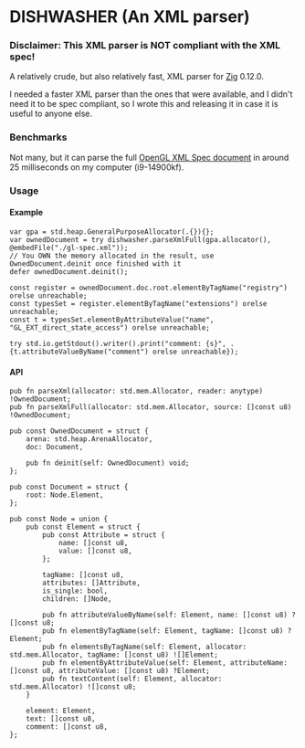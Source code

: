 # DISHWASHER (An XML parser)

### Disclaimer: This XML parser is **NOT** compliant with the XML spec!

A relatively crude, but also relatively fast, XML parser for [Zig](https://ziglang.org) 0.12.0.

I needed a faster XML parser than the ones that were available, and I didn't need it to be spec compliant, so I wrote this and releasing it in case it is useful to anyone else.

### Benchmarks
Not many, but it can parse the full [OpenGL XML Spec document](https://github.com/KhronosGroup/OpenGL-Registry/blob/main/xml/gl.xml) in around 25 milliseconds on my computer (i9-14900kf).

### Usage
#### Example
```zig
var gpa = std.heap.GeneralPurposeAllocator(.{}){};
var ownedDocument = try dishwasher.parseXmlFull(gpa.allocator(), @embedFile("./gl-spec.xml"));
// You OWN the memory allocated in the result, use OwnedDocument.deinit once finished with it
defer ownedDocument.deinit();

const register = ownedDocument.doc.root.elementByTagName("registry") orelse unreachable;
const typesSet = register.elementByTagName("extensions") orelse unreachable;
const t = typesSet.elementByAttributeValue("name", "GL_EXT_direct_state_access") orelse unreachable;

try std.io.getStdout().writer().print("comment: {s}", .{t.attributeValueByName("comment") orelse unreachable});
```

#### API

```zig
pub fn parseXml(allocator: std.mem.Allocator, reader: anytype) !OwnedDocument;
pub fn parseXmlFull(allocator: std.mem.Allocator, source: []const u8) !OwnedDocument;

pub const OwnedDocument = struct {
    arena: std.heap.ArenaAllocator,
    doc: Document,

    pub fn deinit(self: OwnedDocument) void;
};

pub const Document = struct {
    root: Node.Element,
};

pub const Node = union {
    pub const Element = struct {
        pub const Attribute = struct {
            name: []const u8,
            value: []const u8,
        };

        tagName: []const u8,
        attributes: []Attribute,
        is_single: bool,
        children: []Node,

        pub fn attributeValueByName(self: Element, name: []const u8) ?[]const u8;
        pub fn elementByTagName(self: Element, tagName: []const u8) ?Element;
        pub fn elementsByTagName(self: Element, allocator: std.mem.Allocator, tagName: []const u8) ![]Element;
        pub fn elementByAttributeValue(self: Element, attributeName: []const u8, attributeValue: []const u8) ?Element;
        pub fn textContent(self: Element, allocator: std.mem.Allocator) ![]const u8;
    }

    element: Element,
    text: []const u8,
    comment: []const u8,
};
```